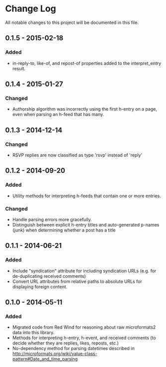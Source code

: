 # Change Log
All notable changes to this project will be documented in this file.

## 0.1.5 - 2015-02-18
### Added
- in-reply-to, like-of, and repost-of properties added to the
  interpret_entry result.

## 0.1.4 - 2015-01-27
### Changed
- Authorship algorithm was incorrectly using the first h-entry on a page,
  even when parsing an h-feed that has many.

## 0.1.3 - 2014-12-14
### Changed
- RSVP replies are now classified as type 'rsvp' instead of 'reply'

## 0.1.2 - 2014-09-20
### Added
- Utility methods for interpreting h-feeds that contain one or more
  entries.

### Changed
- Handle parsing errors more gracefully.
- Distinguish between explicit h-entry titles and auto-generated
  p-names (junk) when determining whether a post has a title

## 0.1.1 - 2014-06-21
### Added
- Include "syndication" attribute for including syndication URLs
  (e.g. for de-duplicating received comments)
- Convert URL attributes from relative paths to absolute URLs for
  displaying foreign content.

## 0.1.0 - 2014-05-11
### Added
- Migrated code from Red Wind for reasoning about raw microformats2
  data into this library.
- Methods for interpreting h-entry, h-event, and received comments (to
  decide whether they are replies, likes, reposts, etc.)
- No-dependency method for parsing datetimes described in
  http://microformats.org/wiki/value-class-pattern#Date_and_time_parsing

